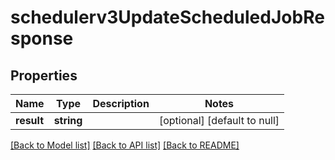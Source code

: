 # schedulerv3UpdateScheduledJobResponse

## Properties
Name | Type | Description | Notes
------------ | ------------- | ------------- | -------------
**result** | **string** |  | [optional] [default to null]

[[Back to Model list]](../README.md#documentation-for-models) [[Back to API list]](../README.md#documentation-for-api-endpoints) [[Back to README]](../README.md)


